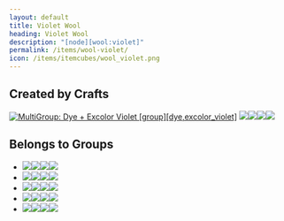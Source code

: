 ```yaml
---
layout: default
title: Violet Wool
heading: Violet Wool
description: "[node][wool:violet]"
permalink: /items/wool-violet/
icon: /items/itemcubes/wool_violet.png
---
```



## Created by Crafts

<div class="craft">
    <div>
        <span><a href="{{site.baseurl}}/items/group-dye,excolor-violet/"><img src="{{site.baseurl}}/assets/img/items/group.png" data-toggle="tooltip" title="MultiGroup: Dye + Excolor Violet [group][dye,excolor_violet]"></a></a></span>
        <span><a href="{{site.baseurl}}/items/group-wool/"><span class="item-group" data-toggle="tooltip" title="Group: Wool [group][wool]"><img src="{{site.baseurl}}/assets/img/items/itemcubes/wool_black.png"><img src="{{site.baseurl}}/assets/img/items/itemcubes/wool_blue.png"><img src="{{site.baseurl}}/assets/img/items/itemcubes/wool_brown.png"><img src="{{site.baseurl}}/assets/img/items/itemcubes/wool_cyan.png"></span></a></span>
        <span></span>
    </div>
    <div>
        <span></span>
        <span></span>
        <span></span>
    </div>
    <div>
        <span></span>
        <span></span>
        <span></span>
    </div>
</div>


## Belongs to Groups

<ul class="list-items clearfix">
    <li><a href="{{site.baseurl}}/items/group-choppy/"><span class="item-group" data-toggle="tooltip" title="Group: Choppy [group][choppy]"><img src="{{site.baseurl}}/assets/img/items/itemcubes/default_tree.png"><img src="{{site.baseurl}}/assets/img/items/itemcubes/stairs_slab_junglewood.png"><img src="{{site.baseurl}}/assets/img/items/itemcubes/stairs_slab_pinewood.png"><img src="{{site.baseurl}}/assets/img/items/itemcubes/stairs_slab_wood.png"></span></a></li>
    <li><a href="{{site.baseurl}}/items/group-flammable/"><span class="item-group" data-toggle="tooltip" title="Group: Flammable [group][flammable]"><img src="{{site.baseurl}}/assets/img/items/itemcubes/default_leaves.png"><img src="{{site.baseurl}}/assets/img/items/itemcubes/default_tree.png"><img src="{{site.baseurl}}/assets/img/items/itemcubes/stairs_slab_junglewood.png"><img src="{{site.baseurl}}/assets/img/items/itemcubes/stairs_slab_pinewood.png"></span></a></li>
    <li><a href="{{site.baseurl}}/items/group-oddly-breakable-by-hand/"><span class="item-group" data-toggle="tooltip" title="Group: Oddly Breakable By Hand [group][oddly_breakable_by_hand]"><img src="{{site.baseurl}}/assets/img/items/itemcubes/default_leaves.png"><img src="{{site.baseurl}}/assets/img/items/itemcubes/stairs_slab_junglewood.png"><img src="{{site.baseurl}}/assets/img/items/itemcubes/stairs_slab_pinewood.png"><img src="{{site.baseurl}}/assets/img/items/itemcubes/stairs_slab_wood.png"></span></a></li>
    <li><a href="{{site.baseurl}}/items/group-snappy/"><span class="item-group" data-toggle="tooltip" title="Group: Snappy [group][snappy]"><img src="{{site.baseurl}}/assets/img/items/itemcubes/default_leaves.png"><img src="{{site.baseurl}}/assets/img/items/itemcubes/default_tree.png"><img src="{{site.baseurl}}/assets/img/items/itemcubes/farming_seed_cotton.png"><img src="{{site.baseurl}}/assets/img/items/itemcubes/farming_seed_wheat.png"></span></a></li>
    <li><a href="{{site.baseurl}}/items/group-wool/"><span class="item-group" data-toggle="tooltip" title="Group: Wool [group][wool]"><img src="{{site.baseurl}}/assets/img/items/itemcubes/wool_black.png"><img src="{{site.baseurl}}/assets/img/items/itemcubes/wool_blue.png"><img src="{{site.baseurl}}/assets/img/items/itemcubes/wool_brown.png"><img src="{{site.baseurl}}/assets/img/items/itemcubes/wool_cyan.png"></span></a></li>
</ul>
